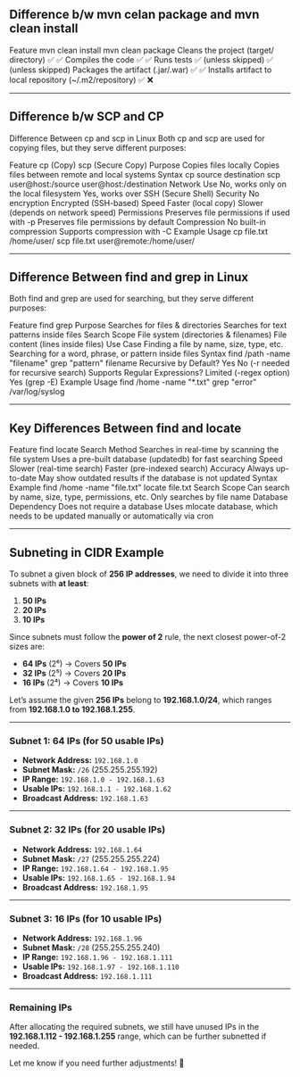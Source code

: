 ## Difference b/w mvn celan package and mvn clean install

Feature mvn clean install mvn clean package
Cleans the project (target/ directory) ✅ ✅
Compiles the code ✅ ✅
Runs tests ✅ (unless skipped) ✅ (unless skipped)
Packages the artifact (.jar/.war) ✅ ✅
Installs artifact to local repository
(~/.m2/repository) ✅ ❌

---

## Difference b/w SCP and CP

Difference Between cp and scp in Linux
Both cp and scp are used for copying files, but they serve different purposes:

Feature cp (Copy) scp (Secure Copy)
Purpose Copies files locally Copies files between remote and local systems
Syntax cp source destination scp user@host:/source user@host:/destination
Network Use No, works only on the local filesystem Yes, works over SSH (Secure Shell)
Security No encryption Encrypted (SSH-based)
Speed Faster (local copy) Slower (depends on network speed)
Permissions Preserves file permissions if used with -p Preserves file permissions by default
Compression No built-in compression Supports compression with -C
Example Usage cp file.txt /home/user/ scp file.txt user@remote:/home/user/

---

## Difference Between find and grep in Linux

Both find and grep are used for searching, but they serve different purposes:

Feature find grep
Purpose Searches for files & directories Searches for text patterns inside files
Search Scope File system (directories & filenames) File content (lines inside files)
Use Case Finding a file by name, size, type, etc. Searching for a word, phrase, or pattern inside files
Syntax find /path -name "filename" grep "pattern" filename
Recursive by Default? Yes No (-r needed for recursive search)
Supports Regular Expressions? Limited (-regex option) Yes (grep -E)
Example Usage find /home -name "\*.txt" grep "error" /var/log/syslog

---

## Key Differences Between find and locate

Feature find locate
Search Method Searches in real-time by scanning the file system Uses a pre-built database (updatedb) for fast searching
Speed Slower (real-time search) Faster (pre-indexed search)
Accuracy Always up-to-date May show outdated results if the database is not updated
Syntax Example find /home -name "file.txt" locate file.txt
Search Scope Can search by name, size, type, permissions, etc. Only searches by file name
Database Dependency Does not require a database Uses mlocate database, which needs to be updated manually or automatically via cron

---

## Subneting in CIDR Example

To subnet a given block of **256 IP addresses**, we need to divide it into three subnets with **at least**:

1. **50 IPs**
2. **20 IPs**
3. **10 IPs**

Since subnets must follow the **power of 2** rule, the next closest power-of-2 sizes are:

- **64 IPs** (2⁶) → Covers **50 IPs**
- **32 IPs** (2⁵) → Covers **20 IPs**
- **16 IPs** (2⁴) → Covers **10 IPs**

Let’s assume the given **256 IPs** belong to **192.168.1.0/24**, which ranges from **192.168.1.0 to 192.168.1.255**.

---

### **Subnet 1: 64 IPs (for 50 usable IPs)**

- **Network Address:** `192.168.1.0`
- **Subnet Mask:** `/26` (255.255.255.192)
- **IP Range:** `192.168.1.0 - 192.168.1.63`
- **Usable IPs:** `192.168.1.1 - 192.168.1.62`
- **Broadcast Address:** `192.168.1.63`

---

### **Subnet 2: 32 IPs (for 20 usable IPs)**

- **Network Address:** `192.168.1.64`
- **Subnet Mask:** `/27` (255.255.255.224)
- **IP Range:** `192.168.1.64 - 192.168.1.95`
- **Usable IPs:** `192.168.1.65 - 192.168.1.94`
- **Broadcast Address:** `192.168.1.95`

---

### **Subnet 3: 16 IPs (for 10 usable IPs)**

- **Network Address:** `192.168.1.96`
- **Subnet Mask:** `/28` (255.255.255.240)
- **IP Range:** `192.168.1.96 - 192.168.1.111`
- **Usable IPs:** `192.168.1.97 - 192.168.1.110`
- **Broadcast Address:** `192.168.1.111`

---

### **Remaining IPs**

After allocating the required subnets, we still have unused IPs in the **192.168.1.112 - 192.168.1.255** range, which can be further subnetted if needed.

Let me know if you need further adjustments! 🚀

